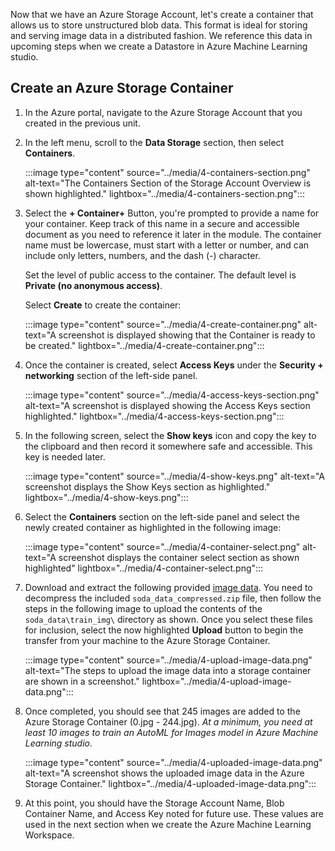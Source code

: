 Now that we have an Azure Storage Account, let's create a container that allows us to store unstructured blob data. This format is ideal for storing and serving image data in a distributed fashion. We reference this data in upcoming steps when we create a Datastore in Azure Machine Learning studio. 

## Create an Azure Storage Container

1. In the Azure portal, navigate to the Azure Storage Account that you created in the previous unit.

1. In the left menu, scroll to the **Data Storage** section, then select **Containers**.

    :::image type="content" source="../media/4-containers-section.png" alt-text="The Containers Section of the Storage Account Overview is shown highlighted." lightbox="../media/4-containers-section.png":::

1. Select the **+ Container+** Button, you're prompted to provide a name for your container. Keep track of this name in a secure and accessible document as you need to reference it later in the module. The container name must be lowercase, must start with a letter or number, and can include only letters, numbers, and the dash (-) character.

    Set the level of public access to the container. The default level is **Private (no anonymous access)**.

    Select **Create** to create the container:
 
    :::image type="content" source="../media/4-create-container.png" alt-text="A screenshot is displayed showing that the Container is ready to be created." lightbox="../media/4-create-container.png":::

1. Once the container is created, select **Access Keys** under the **Security + networking** section of the left-side panel.

    :::image type="content" source="../media/4-access-keys-section.png" alt-text="A screenshot is displayed showing the Access Keys section highlighted." lightbox="../media/4-access-keys-section.png":::

1. In the following screen, select the **Show keys** icon and copy the key to the clipboard and then record it somewhere safe and accessible. This key is needed later.

    :::image type="content" source="../media/4-show-keys.png" alt-text="A screenshot displays the Show Keys section as highlighted." lightbox="../media/4-show-keys.png":::

1. Select the **Containers** section on the left-side panel and select the newly created container as highlighted in the following image:

    :::image type="content" source="../media/4-container-select.png" alt-text="A screenshot displays the container select section as shown highlighted" lightbox="../media/4-container-select.png":::

1. Download and extract the following provided [image data](https://github.com/microsoft/Develop-Custom-Object-Detection-Models-with-NVIDIA-and-Azure-ML-Studio/raw/main/soda_data_compressed.zip). You need to decompress the included `soda_data_compressed.zip` file, then follow the steps in the following image to upload the contents of the `soda_data\train_img\` directory as shown. Once you select these files for inclusion, select the now highlighted **Upload** button to begin the transfer from your machine to the Azure Storage Container.

    :::image type="content" source="../media/4-upload-image-data.png" alt-text="The steps to upload the image data into a storage container are shown in a screenshot." lightbox="../media/4-upload-image-data.png":::

1. Once completed, you should see that 245 images are added to the Azure Storage Container (0.jpg - 244.jpg). *At a minimum, you need at least 10 images to train an AutoML for Images model in Azure Machine Learning studio*.

    :::image type="content" source="../media/4-uploaded-image-data.png" alt-text="A screenshot shows the uploaded image data in the Azure Storage Container." lightbox="../media/4-uploaded-image-data.png":::

1. At this point, you should have the Storage Account Name, Blob Container Name, and Access Key noted for future use. These values are used in the next section when we create the Azure Machine Learning Workspace.